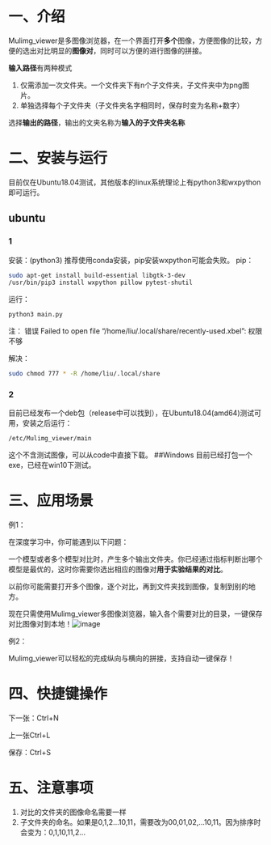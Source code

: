 # 一、介绍

Mulimg_viewer是多图像浏览器，在一个界面打开**多个**图像，方便图像的比较，方便的选出对比明显的**图像对**，同时可以方便的进行图像的拼接。

**输入路径**有两种模式
1. 仅需添加一次文件夹。一个文件夹下有n个子文件夹，子文件夹中为png图片。
2. 单独选择每个子文件夹（子文件夹名字相同时，保存时变为名称+数字）

选择**输出的路径**，输出的文夹名称为**输入的子文件夹名称**

# 二、安装与运行
目前仅在Ubuntu18.04测试，其他版本的linux系统理论上有python3和wxpython即可运行。
## ubuntu
### 1
安装：(python3)
推荐使用conda安装，pip安装wxpython可能会失败。
pip：
```bash
sudo apt-get install build-essential libgtk-3-dev
/usr/bin/pip3 install wxpython pillow pytest-shutil
```
运行：
```python
python3 main.py
```
注：
错误 Failed to open file “/home/liu/.local/share/recently-used.xbel”: 权限不够

解决：
```bash
sudo chmod 777 * -R /home/liu/.local/share
```
### 2
目前已经发布一个deb包（release中可以找到），在Ubuntu18.04(amd64)测试可用，安装之后运行：
```bash
/etc/Mulimg_viewer/main
```
这个不含测试图像，可以从code中直接下载。
##Windows
目前已经打包一个exe，已经在win10下测试。
# 三、应用场景
例1：

在深度学习中，你可能遇到以下问题：

一个模型或者多个模型对比时，产生多个输出文件夹。你已经通过指标判断出哪个模型是最优的，这时你需要你选出相应的图像对**用于实验结果的对比**。

以前你可能需要打开多个图像，逐个对比，再到文件夹找到图像，复制到别的地方。

现在只需使用Mulimg_viewer多图像浏览器，输入各个需要对比的目录，一键保存对比图像对到本地！![image](https://github.com/nachifur/Mulimg_viewer/blob/master/img/f0.png)


例2：

Mulimg_viewer可以轻松的完成纵向与横向的拼接，支持自动一键保存！
# 四、快捷键操作

下一张：Ctrl+N

上一张Ctrl+L

保存：Ctrl+S

# 五、注意事项

1. 对比的文件夹的图像命名需要一样
2. 子文件夹的命名。如果是0,1,2...10,11，需要改为00,01,02,...10,11。因为排序时会变为：0,1,10,11,2...

